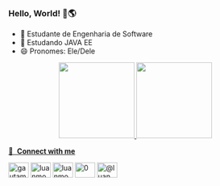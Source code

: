 ### Hello, World! 👋🌎




- 🔭 Estudante de Engenharia de Software
- 🌱 Estudando JAVA EE
- 😄 Pronomes: Ele/Dele




<div align="center">
  <a href="https://github.com/luanmoutinho">
  <img height="150em" src="https://github-readme-stats.vercel.app/api?username=luanmoutinho&show_icons=true&theme=dark&include_all_commits=true&count_private=true"/>
  <img height="150em" src="https://github-readme-stats.vercel.app/api/top-langs/?username=luanmoutinho&layout=compact&langs_count=7&theme=dark"/>
</div>

  🔗 &nbsp;**Connect with me**
<p align="left">
<a href="https://dev.to/gautamkrishnar" target="blank"><img align="center" src="https://cdn.jsdelivr.net/npm/simple-icons@3.0.1/icons/dev-dot-to.svg" alt="gautamkrishnar" height="30" width="40" /></a>
<a href="https://twitter.com/moutinholuan" target="blank"><img align="center" src="https://raw.githubusercontent.com/rahuldkjain/github-profile-readme-generator/master/src/images/icons/Social/twitter.svg" alt="luanmoutinho" height="30" width="40" /></a>
<a href="https://www.linkedin.com/in/moutinho-luan/" target="blank"><img align="center" src="https://raw.githubusercontent.com/rahuldkjain/github-profile-readme-generator/master/src/images/icons/Social/linked-in-alt.svg" alt="luanmoutinho" height="30" width="40" /></a>
<a href="https://github.com/luanmoutinho" target="blank"><img align="center" src="https://raw.githubusercontent.com/rahuldkjain/github-profile-readme-generator/master/src/images/icons/Social/stack-overflow.svg" alt="0" height="30" width="40" /></a>
<a href="https://instagram.com/luan.moutinhoo" target="blank"><img align="center" src="https://raw.githubusercontent.com/rahuldkjain/github-profile-readme-generator/master/src/images/icons/Social/instagram.svg" alt="@luan.moutinhoo" height="30" width="40" /></a>
